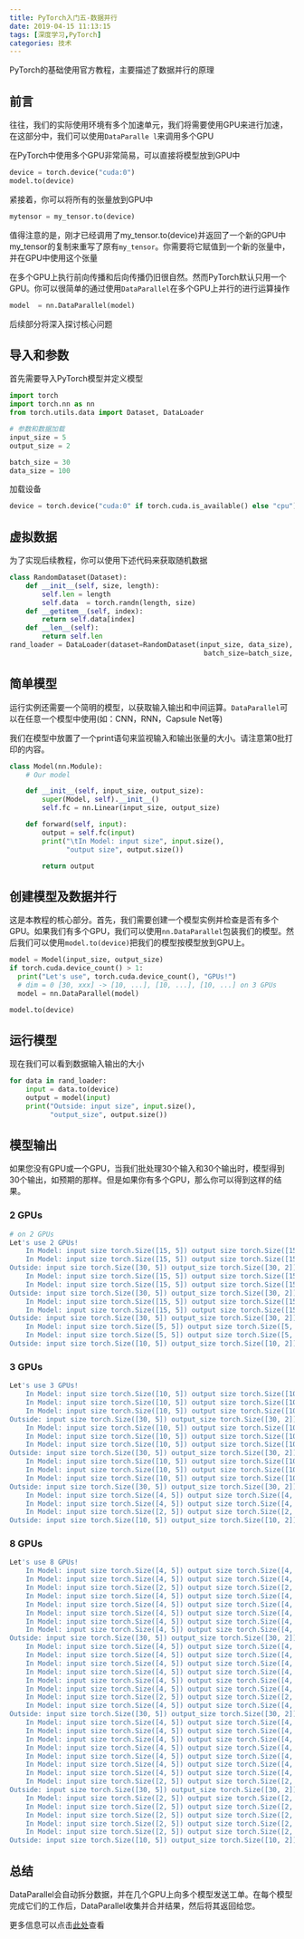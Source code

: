 ```yaml
---
title: PyTorch入门五-数据并行
date: 2019-04-15 11:13:15
tags: [深度学习,PyTorch]
categories: 技术
---
```


PyTorch的基础使用官方教程，主要描述了数据并行的原理

<!-- more -->

## 前言 

往往，我们的实际使用环境有多个加速单元，我们将需要使用GPU来进行加速，在这部分中，我们可以使用`DataParalle
l`来调用多个GPU

在PyTorch中使用多个GPU非常简易，可以直接将模型放到GPU中


```python
device = torch.device("cuda:0")
model.to(device)
```

紧接着，你可以将所有的张量放到GPU中


```python
mytensor = my_tensor.to(device)
```

值得注意的是，刚才已经调用了my_tensor.to(device)并返回了一个新的GPU中my_tensor的复制来重写了原有`my_tensor`。你需要将它赋值到一个新的张量中，并在GPU中使用这个张量

在多个GPU上执行前向传播和后向传播仍旧很自然。然而PyTorch默认只用一个GPU。你可以很简单的通过使用`DataParallel`在多个GPU上并行的进行运算操作


```python
model  = nn.DataParallel(model)
```

后续部分将深入探讨核心问题

## 导入和参数

首先需要导入PyTorch模型并定义模型


```python
import torch
import torch.nn as nn
from torch.utils.data import Dataset, DataLoader

# 参数和数据加载
input_size = 5
output_size = 2

batch_size = 30
data_size = 100
```

加载设备


```python
device = torch.device("cuda:0" if torch.cuda.is_available() else "cpu")
```

## 虚拟数据

为了实现后续教程，你可以使用下述代码来获取随机数据


```python
class RandomDataset(Dataset):
    def __init__(self, size, length):
        self.len = length
        self.data  = torch.randn(length, size)
    def __getitem__(self, index):
        return self.data[index]
    def __len__(self):
        return self.len
rand_loader = DataLoader(dataset=RandomDataset(input_size, data_size),
                                                batch_size=batch_size, shuffle=Trun)
```

## 简单模型

运行实例还需要一个简明的模型，以获取输入输出和中间运算。`DataParallel`可以在任意一个模型中使用(如：CNN，RNN，Capsule Net等)

我们在模型中放置了一个print语句来监视输入和输出张量的大小。请注意第0批打印的内容。


```python
class Model(nn.Module):
    # Our model

    def __init__(self, input_size, output_size):
        super(Model, self).__init__()
        self.fc = nn.Linear(input_size, output_size)

    def forward(self, input):
        output = self.fc(input)
        print("\tIn Model: input size", input.size(),
              "output size", output.size())

        return output
```

## 创建模型及数据并行

这是本教程的核心部分。首先，我们需要创建一个模型实例并检查是否有多个GPU。如果我们有多个GPU，我们可以使用`nn.DataParallel`包装我们的模型。然后我们可以使用`model.to(device)`把我们的模型按模型放到GPU上。


```python
model = Model(input_size, output_size)
if torch.cuda.device_count() > 1:
  print("Let's use", torch.cuda.device_count(), "GPUs!")
  # dim = 0 [30, xxx] -> [10, ...], [10, ...], [10, ...] on 3 GPUs
  model = nn.DataParallel(model)

model.to(device)
```

## 运行模型

现在我们可以看到数据输入输出的大小


```python
for data in rand_loader:
    input = data.to(device)
    output = model(input)
    print("Outside: input size", input.size(),
          "output_size", output.size())
```

## 模型输出

如果您没有GPU或一个GPU，当我们批处理30个输入和30个输出时，模型得到30个输出，如预期的那样。但是如果你有多个GPU，那么你可以得到这样的结果。

### 2 GPUs


```bash
# on 2 GPUs
Let's use 2 GPUs!
    In Model: input size torch.Size([15, 5]) output size torch.Size([15, 2])
    In Model: input size torch.Size([15, 5]) output size torch.Size([15, 2])
Outside: input size torch.Size([30, 5]) output_size torch.Size([30, 2])
    In Model: input size torch.Size([15, 5]) output size torch.Size([15, 2])
    In Model: input size torch.Size([15, 5]) output size torch.Size([15, 2])
Outside: input size torch.Size([30, 5]) output_size torch.Size([30, 2])
    In Model: input size torch.Size([15, 5]) output size torch.Size([15, 2])
    In Model: input size torch.Size([15, 5]) output size torch.Size([15, 2])
Outside: input size torch.Size([30, 5]) output_size torch.Size([30, 2])
    In Model: input size torch.Size([5, 5]) output size torch.Size([5, 2])
    In Model: input size torch.Size([5, 5]) output size torch.Size([5, 2])
Outside: input size torch.Size([10, 5]) output_size torch.Size([10, 2])
```

### 3 GPUs


```bash
Let's use 3 GPUs!
    In Model: input size torch.Size([10, 5]) output size torch.Size([10, 2])
    In Model: input size torch.Size([10, 5]) output size torch.Size([10, 2])
    In Model: input size torch.Size([10, 5]) output size torch.Size([10, 2])
Outside: input size torch.Size([30, 5]) output_size torch.Size([30, 2])
    In Model: input size torch.Size([10, 5]) output size torch.Size([10, 2])
    In Model: input size torch.Size([10, 5]) output size torch.Size([10, 2])
    In Model: input size torch.Size([10, 5]) output size torch.Size([10, 2])
Outside: input size torch.Size([30, 5]) output_size torch.Size([30, 2])
    In Model: input size torch.Size([10, 5]) output size torch.Size([10, 2])
    In Model: input size torch.Size([10, 5]) output size torch.Size([10, 2])
    In Model: input size torch.Size([10, 5]) output size torch.Size([10, 2])
Outside: input size torch.Size([30, 5]) output_size torch.Size([30, 2])
    In Model: input size torch.Size([4, 5]) output size torch.Size([4, 2])
    In Model: input size torch.Size([4, 5]) output size torch.Size([4, 2])
    In Model: input size torch.Size([2, 5]) output size torch.Size([2, 2])
Outside: input size torch.Size([10, 5]) output_size torch.Size([10, 2])
```

### 8 GPUs


```bash
Let's use 8 GPUs!
    In Model: input size torch.Size([4, 5]) output size torch.Size([4, 2])
    In Model: input size torch.Size([4, 5]) output size torch.Size([4, 2])
    In Model: input size torch.Size([2, 5]) output size torch.Size([2, 2])
    In Model: input size torch.Size([4, 5]) output size torch.Size([4, 2])
    In Model: input size torch.Size([4, 5]) output size torch.Size([4, 2])
    In Model: input size torch.Size([4, 5]) output size torch.Size([4, 2])
    In Model: input size torch.Size([4, 5]) output size torch.Size([4, 2])
    In Model: input size torch.Size([4, 5]) output size torch.Size([4, 2])
Outside: input size torch.Size([30, 5]) output_size torch.Size([30, 2])
    In Model: input size torch.Size([4, 5]) output size torch.Size([4, 2])
    In Model: input size torch.Size([4, 5]) output size torch.Size([4, 2])
    In Model: input size torch.Size([4, 5]) output size torch.Size([4, 2])
    In Model: input size torch.Size([4, 5]) output size torch.Size([4, 2])
    In Model: input size torch.Size([4, 5]) output size torch.Size([4, 2])
    In Model: input size torch.Size([4, 5]) output size torch.Size([4, 2])
    In Model: input size torch.Size([2, 5]) output size torch.Size([2, 2])
    In Model: input size torch.Size([4, 5]) output size torch.Size([4, 2])
Outside: input size torch.Size([30, 5]) output_size torch.Size([30, 2])
    In Model: input size torch.Size([4, 5]) output size torch.Size([4, 2])
    In Model: input size torch.Size([4, 5]) output size torch.Size([4, 2])
    In Model: input size torch.Size([4, 5]) output size torch.Size([4, 2])
    In Model: input size torch.Size([4, 5]) output size torch.Size([4, 2])
    In Model: input size torch.Size([4, 5]) output size torch.Size([4, 2])
    In Model: input size torch.Size([4, 5]) output size torch.Size([4, 2])
    In Model: input size torch.Size([4, 5]) output size torch.Size([4, 2])
    In Model: input size torch.Size([2, 5]) output size torch.Size([2, 2])
Outside: input size torch.Size([30, 5]) output_size torch.Size([30, 2])
    In Model: input size torch.Size([2, 5]) output size torch.Size([2, 2])
    In Model: input size torch.Size([2, 5]) output size torch.Size([2, 2])
    In Model: input size torch.Size([2, 5]) output size torch.Size([2, 2])
    In Model: input size torch.Size([2, 5]) output size torch.Size([2, 2])
    In Model: input size torch.Size([2, 5]) output size torch.Size([2, 2])
Outside: input size torch.Size([10, 5]) output_size torch.Size([10, 2])
```

## 总结

DataParallel会自动拆分数据，并在几个GPU上向多个模型发送工单。在每个模型完成它们的工作后，DataParallel收集并合并结果，然后将其返回给您。

更多信息可以点击[此处](https://pytorch.org/tutorials/beginner/former_torchies/parallelism_tutorial.html)查看

